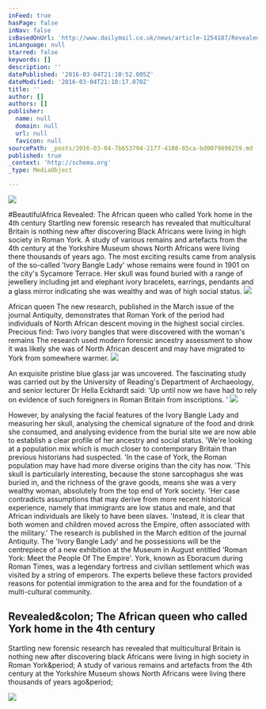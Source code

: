 ```yaml
---
inFeed: true
hasPage: false
inNav: false
isBasedOnUrl: 'http://www.dailymail.co.uk/news/article-1254187/Revealed-The-African-queen-called-York-home-4th-century.html'
inLanguage: null
starred: false
keywords: []
description: ''
datePublished: '2016-03-04T21:10:52.005Z'
dateModified: '2016-03-04T21:10:17.070Z'
title: ''
author: []
authors: []
publisher:
  name: null
  domain: null
  url: null
  favicon: null
sourcePath: _posts/2016-03-04-7b653794-2177-4108-85ca-bd0079890259.md
published: true
_context: 'http://schema.org'
_type: MediaObject

---
```

![](https://the-grid-user-content.s3-us-west-2.amazonaws.com/4e44ef2c-29a4-4280-b7f2-6c46e0db798b.jpg)

\#BeautifulAfrica Revealed: The African queen who called York home in the 4th century
Startling new forensic research has revealed that multicultural Britain is nothing new after discovering Black Africans were living in high society in Roman York.
A study of various remains and artefacts from the 4th century at the Yorkshire Museum shows North Africans were living there thousands of years ago.
The most exciting results came from analysis of the so-called 'Ivory Bangle Lady' whose remains were found in 1901 on the city's Sycamore Terrace.
Her skull was found buried with a range of jewellery including jet and elephant ivory bracelets, earrings, pendants and a glass mirror indicating she was wealthy and was of high social status.
  ![](https://the-grid-user-content.s3-us-west-2.amazonaws.com/639454ff-449a-46e5-9bda-3e669896641a.jpg)

African queen
The new research, published in the March issue of the journal Antiquity, demonstrates that Roman York of the period had individuals of North African descent moving in the highest social circles.
Precious find: Two ivory bangles that were discovered with the woman's remains
The research used modern forensic ancestry assessment to show it was likely she was of North African descent and may have migrated to York from somewhere warmer.  ![](https://the-grid-user-content.s3-us-west-2.amazonaws.com/876ceef6-212a-4295-ac75-2e178b7d4fef.jpg)

An exquisite pristine blue glass jar was uncovered.
The fascinating study was carried out by the University of Reading's Department of Archaeology, and senior lecturer Dr Hella Eckhardt said: 'Up until now we  have had to rely on evidence of such foreigners in Roman Britain from  inscriptions.
'
![](https://the-grid-user-content.s3-us-west-2.amazonaws.com/c28af5ed-f106-45bd-8de5-62d50b8bc86e.jpg)

However, by analysing the facial features of the Ivory Bangle Lady and  measuring her skull, analysing the chemical signature of the food and drink she consumed, and analysing evidence from the burial site we are now able to establish a clear profile of her ancestry and social status.
'We're looking at a population mix which is much closer to contemporary Britain than previous historians had suspected.
'In the case of York, the Roman population may have had more diverse origins than the city has now.
'This skull is particularly interesting, because the stone sarcophagus she was buried in, and the richness of the grave goods, means she was a very wealthy woman, absolutely from the top end of York society.
'Her case contradicts assumptions that may derive from more recent historical experience, namely that immigrants are low status and male, and that African individuals are likely to have been slaves.
'Instead, it is clear that both women and children moved across the Empire, often associated with the military.'
The research is published in the March edition of the journal Antiquity.
The 'Ivory Bangle Lady' and he possessions will be the centrepiece of a new exhibition at the Museum in August entitled 'Roman York: Meet the People Of The  Empire'.
York, known as Eboracum during Roman Times, was a legendary fortress and  civilian settlement which was visited by a string of emperors.
The experts believe these factors provided reasons for potential immigration to  the area and for the foundation of a multi-cultural community.﻿

<article style=""><h1>Revealed&amp;colon; The African queen who called York home in the 4th century</h1><p>Startling new forensic research has revealed that multicultural Britain is nothing new after discovering black Africans were living in high society in Roman York&amp;period; A study of various remains and artefacts from the 4th century at the Yorkshire Museum shows North Africans were living there thousands of years ago&amp;period;</p><img src="http://i.dailymail.co.uk/i/pix/2010/02/27/article-0-087E19FE000005DC-321_634x286.jpg" /></article>